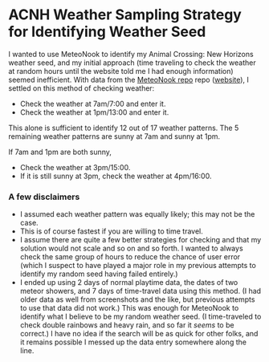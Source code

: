 # ACNH Weather Sampling Strategy for Identifying Weather Seed

I wanted to use MeteoNook to identify my Animal Crossing: New Horizons weather seed, and my initial approach (time traveling to check the weather at random hours until the website told me I had enough information) seemed inefficient. With data from the [MeteoNook repo](https://github.com/Treeki/MeteoNook) repo ([website](https://wuffs.org/acnh/weather/)), I settled on this method of checking weather:

- Check the weather at 7am/7:00 and enter it.
- Check the weather at 1pm/13:00 and enter it.

This alone is sufficient to identify 12 out of 17 weather patterns. The 5 remaining weather patterns are sunny at 7am and sunny at 1pm.

If 7am and 1pm are both sunny,

- Check the weather at 3pm/15:00.
- If it is still sunny at 3pm, check the weather at 4pm/16:00.

### A few disclaimers

- I assumed each weather pattern was equally likely; this may not be the case.
- This is of course fastest if you are willing to time travel.
- I assume there are quite a few better strategies for checking and that my solution would not scale and so on and so forth. I wanted to always check the same group of hours to reduce the chance of user error (which I suspect to have played a major role in my previous attempts to identify my random seed having failed entirely.)
- I ended up using 2 days of normal playtime data, the dates of two meteor showers, and 7 days of time-travel data using this method. (I had older data as well from screenshots and the like, but previous attempts to use that data did not work.) This was enough for MeteoNook to identify what I believe to be my random weather seed. (I time-traveled to check double rainbows and heavy rain, and so far it _seems_ to be correct.) I have no idea if the search will be as quick for other folks, and it remains possible I messed up the data entry somewhere along the line.

